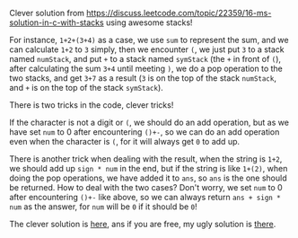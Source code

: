 Clever solution from <https://discuss.leetcode.com/topic/22359/16-ms-solution-in-c-with-stacks> using awesome stacks!

For instance, `1+2+(3+4)` as a case, we use `sum` to represent the sum, and we can calculate `1+2` to `3` simply, then we encounter `(`, we just put `3` to a stack named `numStack`, and put `+` to a stack named `symStack` (the `+` in front of `(`), after calculating the sum `3+4` until meeting `)`, we do a pop operation to the two stacks, and get `3+7` as a result (`3` is on the top of the stack `numStack`, and `+` is on the top of the stack `symStack`).

There is two tricks in the code, clever tricks!

If the character is not a digit or `(`, we should do an add operation, but as we have set `num` to 0 after encountering `()+-`, so we can do an add operation even when the character is `(`, for it will always get `0` to add up.

There is another trick when dealing with the result, when the string is `1+2`, we should add up `sign * num` in the end, but if the string is like `1+(2)`, when doing the pop operations, we have added it to `ans`, so `ans` is the one should be returned. How to deal with the two cases? Don't worry, we set `num` to 0 after encountering `()+-` like above, so we can always return `ans + sign * num` as the answer, for `num` will be `0` if it should be `0`!

The clever solution is [here](https://github.com/hanzichi/leetcode/blob/master/Algorithms/Basic%20Calculator/better-solution.js), ans if you are free, my ugly solution is [there](https://github.com/hanzichi/leetcode/blob/master/Algorithms/Basic%20Calculator/basic-calculator.js). 
